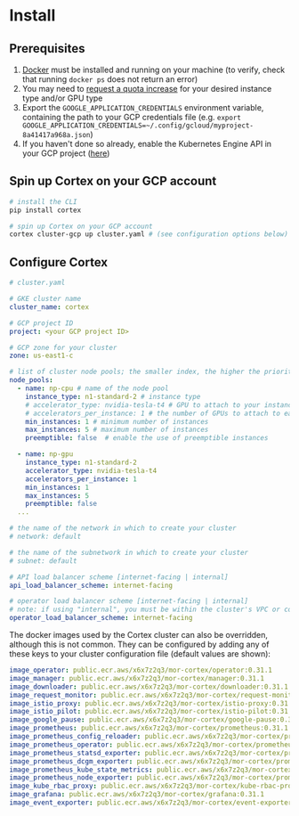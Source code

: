 # Install

## Prerequisites

1. [Docker](https://docs.docker.com/install) must be installed and running on your machine (to verify, check that running `docker ps` does not return an error)
1. You may need to [request a quota increase](https://cloud.google.com/compute/quotas) for your desired instance type and/or GPU type
1. Export the `GOOGLE_APPLICATION_CREDENTIALS` environment variable, containing the path to your GCP credentials file (e.g. `export GOOGLE_APPLICATION_CREDENTIALS=~/.config/gcloud/myproject-8a41417a968a.json`)
1. If you haven't done so already, enable the Kubernetes Engine API in your GCP project ([here](https://console.developers.google.com/apis/api/container.googleapis.com/overview))

## Spin up Cortex on your GCP account

```bash
# install the CLI
pip install cortex

# spin up Cortex on your GCP account
cortex cluster-gcp up cluster.yaml # (see configuration options below)
```

## Configure Cortex

```yaml
# cluster.yaml

# GKE cluster name
cluster_name: cortex

# GCP project ID
project: <your GCP project ID>

# GCP zone for your cluster
zone: us-east1-c

# list of cluster node pools; the smaller index, the higher the priority of the node pool
node_pools:
  - name: np-cpu # name of the node pool
    instance_type: n1-standard-2 # instance type
    # accelerator_type: nvidia-tesla-t4 # GPU to attach to your instance (optional)
    # accelerators_per_instance: 1 # the number of GPUs to attach to each instance (optional)
    min_instances: 1 # minimum number of instances
    max_instances: 5 # maximum number of instances
    preemptible: false  # enable the use of preemptible instances

  - name: np-gpu
    instance_type: n1-standard-2
    accelerator_type: nvidia-tesla-t4
    accelerators_per_instance: 1
    min_instances: 1
    max_instances: 5
    preemptible: false
  ...

# the name of the network in which to create your cluster
# network: default

# the name of the subnetwork in which to create your cluster
# subnet: default

# API load balancer scheme [internet-facing | internal]
api_load_balancer_scheme: internet-facing

# operator load balancer scheme [internet-facing | internal]
# note: if using "internal", you must be within the cluster's VPC or configure VPC Peering to connect your CLI to your cluster operator
operator_load_balancer_scheme: internet-facing
```

The docker images used by the Cortex cluster can also be overridden, although this is not common. They can be configured by adding any of these keys to your cluster configuration file (default values are shown):

<!-- CORTEX_VERSION_BRANCH_STABLE -->
```yaml
image_operator: public.ecr.aws/x6x7z2q3/mor-cortex/operator:0.31.1
image_manager: public.ecr.aws/x6x7z2q3/mor-cortex/manager:0.31.1
image_downloader: public.ecr.aws/x6x7z2q3/mor-cortex/downloader:0.31.1
image_request_monitor: public.ecr.aws/x6x7z2q3/mor-cortex/request-monitor:0.31.1
image_istio_proxy: public.ecr.aws/x6x7z2q3/mor-cortex/istio-proxy:0.31.1
image_istio_pilot: public.ecr.aws/x6x7z2q3/mor-cortex/istio-pilot:0.31.1
image_google_pause: public.ecr.aws/x6x7z2q3/mor-cortex/google-pause:0.31.1
image_prometheus: public.ecr.aws/x6x7z2q3/mor-cortex/prometheus:0.31.1
image_prometheus_config_reloader: public.ecr.aws/x6x7z2q3/mor-cortex/prometheus-config-reloader:0.31.1
image_prometheus_operator: public.ecr.aws/x6x7z2q3/mor-cortex/prometheus-operator:0.31.1
image_prometheus_statsd_exporter: public.ecr.aws/x6x7z2q3/mor-cortex/prometheus-statsd-exporter:0.31.1
image_prometheus_dcgm_exporter: public.ecr.aws/x6x7z2q3/mor-cortex/prometheus-dcgm-exporter:0.31.1
image_prometheus_kube_state_metrics: public.ecr.aws/x6x7z2q3/mor-cortex/prometheus-kube-state-metrics:0.31.1
image_prometheus_node_exporter: public.ecr.aws/x6x7z2q3/mor-cortex/prometheus-node-exporter:0.31.1
image_kube_rbac_proxy: public.ecr.aws/x6x7z2q3/mor-cortex/kube-rbac-proxy:0.31.1
image_grafana: public.ecr.aws/x6x7z2q3/mor-cortex/grafana:0.31.1
image_event_exporter: public.ecr.aws/x6x7z2q3/mor-cortex/event-exporter:0.31.1
```
